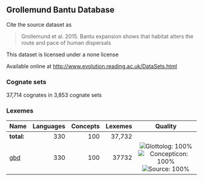 ## Grollemund Bantu Database

Cite the source dataset as

> Grollemund et al. 2015. Bantu expansion shows that habitat alters the route and pace of human dispersals

This dataset is licensed under a none license

Available online at http://www.evolution.reading.ac.uk/DataSets.html

### Cognate sets
37,714 cognates in 3,853 cognate sets

### Lexemes

Name | Languages | Concepts | Lexemes | Quality
:--- | ---:| ---:| ---:|:---:
**total:** | 330 | 100 | 37,732 | 
[gbd](cldf/gbd.csv) | 330 | 100 | 37732 | ![Glottolog: 100%](https://img.shields.io/badge/Glottolog-100%25-brightgreen.svg "Glottolog: 100%") ![Concepticon: 100%](https://img.shields.io/badge/Concepticon-100%25-brightgreen.svg "Concepticon: 100%") ![Source: 100%](https://img.shields.io/badge/Source-100%25-brightgreen.svg "Source: 100%")